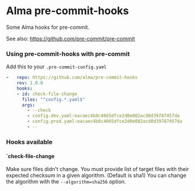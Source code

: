 Alma pre-commit-hooks
=====================

Some Alma hooks for pre-commit.

See also: https://github.com/pre-commit/pre-commit


### Using pre-commit-hooks with pre-commit

Add this to your `.pre-commit-config.yaml`

```yaml
-   repo: https://github.com/alma/pre-commit-hooks
    rev: 1.0.0
    hooks:
    - id: check-file-change
      files: "^config.*.yaml$"
      args:
        - --check
        - config.dev.yaml:eacaec4b8c4665dfce2d0e082acd0d39787457da
        - config.prod.yaml:eacaec4b8c4665dfce2d0e082acd0d39787457da
        - --
```

### Hooks available

#### `check-file-change

Make sure files didn't change.
You must provide list of target files with their expected checksum in a given algorithm. (Default is sha1)
You can change the algorithm with the ``--algorithm=sha256`` option.
